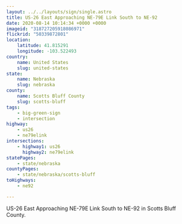```yaml
---
layout: ../../layouts/sign/single.astro
title: US-26 East Approaching NE-79E Link South to NE-92
date: 2020-08-14 10:14:34 +0000 +0000
imageid: "318727205918086971"
flickrid: "50339872801"
location:
    latitude: 41.815291
    longitude: -103.522493
country:
    name: United States
    slug: united-states
state:
    name: Nebraska
    slug: nebraska
county:
    name: Scotts Bluff County
    slug: scotts-bluff
tags:
    - big-green-sign
    - intersection
highway:
    - us26
    - ne79elink
intersections:
    - highway1: us26
      highway2: ne79elink
statePages:
    - state/nebraska
countyPages:
    - state/nebraska/scotts-bluff
toHighways:
    - ne92

---
```

US-26 East Approaching NE-79E Link South to NE-92 in Scotts Bluff County.